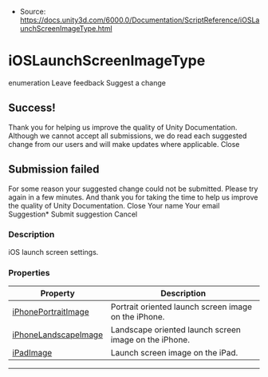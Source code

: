 * Source: https://docs.unity3d.com/6000.0/Documentation/ScriptReference/iOSLaunchScreenImageType.html

# iOSLaunchScreenImageType
enumeration
Leave feedback
Suggest a change
## Success!
Thank you for helping us improve the quality of Unity Documentation. Although we cannot accept all submissions, we do read each suggested change from our users and will make updates where applicable.
Close
## Submission failed
For some reason your suggested change could not be submitted. Please <a>try again</a> in a few minutes. And thank you for taking the time to help us improve the quality of Unity Documentation.
Close
Your name Your email Suggestion* Submit suggestion
Cancel
### Description
iOS launch screen settings.
### Properties
Property | Description  
---|---  
[iPhonePortraitImage](https://docs.unity3d.com/6000.0/Documentation/ScriptReference/iOSLaunchScreenImageType-iPhonePortraitImage.html) | Portrait oriented launch screen image on the iPhone.  
[iPhoneLandscapeImage](https://docs.unity3d.com/6000.0/Documentation/ScriptReference/iOSLaunchScreenImageType-iPhoneLandscapeImage.html) | Landscape oriented launch screen image on the iPhone.  
[iPadImage](https://docs.unity3d.com/6000.0/Documentation/ScriptReference/iOSLaunchScreenImageType-iPadImage.html) | Launch screen image on the iPad.  
* * *
